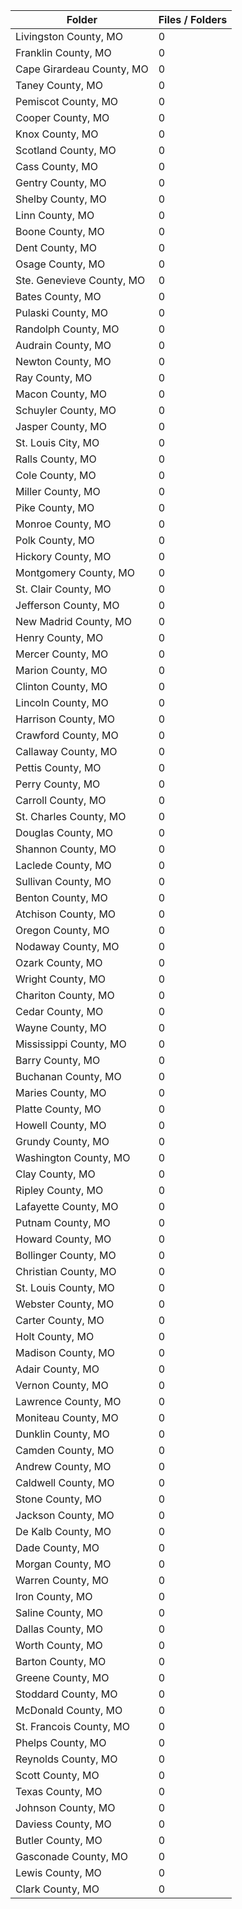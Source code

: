 | Folder                    |   Files / Folders |
|---------------------------|-------------------|
| Livingston County, MO     |                 0 |
| Franklin County, MO       |                 0 |
| Cape Girardeau County, MO |                 0 |
| Taney County, MO          |                 0 |
| Pemiscot County, MO       |                 0 |
| Cooper County, MO         |                 0 |
| Knox County, MO           |                 0 |
| Scotland County, MO       |                 0 |
| Cass County, MO           |                 0 |
| Gentry County, MO         |                 0 |
| Shelby County, MO         |                 0 |
| Linn County, MO           |                 0 |
| Boone County, MO          |                 0 |
| Dent County, MO           |                 0 |
| Osage County, MO          |                 0 |
| Ste. Genevieve County, MO |                 0 |
| Bates County, MO          |                 0 |
| Pulaski County, MO        |                 0 |
| Randolph County, MO       |                 0 |
| Audrain County, MO        |                 0 |
| Newton County, MO         |                 0 |
| Ray County, MO            |                 0 |
| Macon County, MO          |                 0 |
| Schuyler County, MO       |                 0 |
| Jasper County, MO         |                 0 |
| St. Louis City, MO        |                 0 |
| Ralls County, MO          |                 0 |
| Cole County, MO           |                 0 |
| Miller County, MO         |                 0 |
| Pike County, MO           |                 0 |
| Monroe County, MO         |                 0 |
| Polk County, MO           |                 0 |
| Hickory County, MO        |                 0 |
| Montgomery County, MO     |                 0 |
| St. Clair County, MO      |                 0 |
| Jefferson County, MO      |                 0 |
| New Madrid County, MO     |                 0 |
| Henry County, MO          |                 0 |
| Mercer County, MO         |                 0 |
| Marion County, MO         |                 0 |
| Clinton County, MO        |                 0 |
| Lincoln County, MO        |                 0 |
| Harrison County, MO       |                 0 |
| Crawford County, MO       |                 0 |
| Callaway County, MO       |                 0 |
| Pettis County, MO         |                 0 |
| Perry County, MO          |                 0 |
| Carroll County, MO        |                 0 |
| St. Charles County, MO    |                 0 |
| Douglas County, MO        |                 0 |
| Shannon County, MO        |                 0 |
| Laclede County, MO        |                 0 |
| Sullivan County, MO       |                 0 |
| Benton County, MO         |                 0 |
| Atchison County, MO       |                 0 |
| Oregon County, MO         |                 0 |
| Nodaway County, MO        |                 0 |
| Ozark County, MO          |                 0 |
| Wright County, MO         |                 0 |
| Chariton County, MO       |                 0 |
| Cedar County, MO          |                 0 |
| Wayne County, MO          |                 0 |
| Mississippi County, MO    |                 0 |
| Barry County, MO          |                 0 |
| Buchanan County, MO       |                 0 |
| Maries County, MO         |                 0 |
| Platte County, MO         |                 0 |
| Howell County, MO         |                 0 |
| Grundy County, MO         |                 0 |
| Washington County, MO     |                 0 |
| Clay County, MO           |                 0 |
| Ripley County, MO         |                 0 |
| Lafayette County, MO      |                 0 |
| Putnam County, MO         |                 0 |
| Howard County, MO         |                 0 |
| Bollinger County, MO      |                 0 |
| Christian County, MO      |                 0 |
| St. Louis County, MO      |                 0 |
| Webster County, MO        |                 0 |
| Carter County, MO         |                 0 |
| Holt County, MO           |                 0 |
| Madison County, MO        |                 0 |
| Adair County, MO          |                 0 |
| Vernon County, MO         |                 0 |
| Lawrence County, MO       |                 0 |
| Moniteau County, MO       |                 0 |
| Dunklin County, MO        |                 0 |
| Camden County, MO         |                 0 |
| Andrew County, MO         |                 0 |
| Caldwell County, MO       |                 0 |
| Stone County, MO          |                 0 |
| Jackson County, MO        |                 0 |
| De Kalb County, MO        |                 0 |
| Dade County, MO           |                 0 |
| Morgan County, MO         |                 0 |
| Warren County, MO         |                 0 |
| Iron County, MO           |                 0 |
| Saline County, MO         |                 0 |
| Dallas County, MO         |                 0 |
| Worth County, MO          |                 0 |
| Barton County, MO         |                 0 |
| Greene County, MO         |                 0 |
| Stoddard County, MO       |                 0 |
| McDonald County, MO       |                 0 |
| St. Francois County, MO   |                 0 |
| Phelps County, MO         |                 0 |
| Reynolds County, MO       |                 0 |
| Scott County, MO          |                 0 |
| Texas County, MO          |                 0 |
| Johnson County, MO        |                 0 |
| Daviess County, MO        |                 0 |
| Butler County, MO         |                 0 |
| Gasconade County, MO      |                 0 |
| Lewis County, MO          |                 0 |
| Clark County, MO          |                 0 |